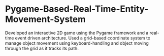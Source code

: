 # Pygame-Based-Real-Time-Entity-Movement-System
Developed an interactive 2D game using the Pygame framework and a real-time event driven architecture. Used a grid-based coordinate system to manage object movement using keyboard-handling and object moving through the grid as it tracks its path.

